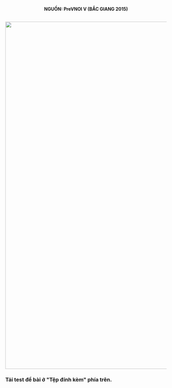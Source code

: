 **<center>NGUỒN: PreVNOI Ⅴ (BẮC GIANG 2015)</center>**
<br>

<img src="/images/problems/1106/board.svg" width=1080px>

### Tải test đề bài ở "Tệp đính kèm" phía trên.